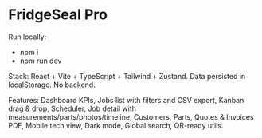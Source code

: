 # FridgeSeal Pro

Run locally:

- npm i
- npm run dev

Stack: React + Vite + TypeScript + Tailwind + Zustand. Data persisted in localStorage. No backend.

Features: Dashboard KPIs, Jobs list with filters and CSV export, Kanban drag & drop, Scheduler, Job detail with measurements/parts/photos/timeline, Customers, Parts, Quotes & Invoices PDF, Mobile tech view, Dark mode, Global search, QR-ready utils.